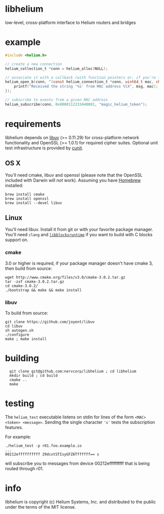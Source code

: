 libhelium
=========

low-level, cross-platform interface to Helium routers and bridges

example
=======

```c
#include <helium.h>

// create a new connection
helium_collection_t *conn = helium_alloc(NULL);

// associate it with a callback (with function pointers or, if you're fancy C/C++ lambdas)
helium_open_b(conn, ^(const helium_connection_t *conn, uint64_t mac, char *msg, size_t n) {
    printf("Received the string '%s' from MAC address %lX", msg, mac);
});

// subscribe to events from a given MAC address
helium_subscribe(conn, 0x0000112233440001, "magic_helium_token");
```

requirements
============

libhelium depends on [libuv](https://github.com/joyent/libuv) (>= 0.11.29) for cross-platform network functionality and OpenSSL (>= 1.0.1) for required cipher suites. Optional unit test infrastructure is provided by [cunit](http://cunit.sourceforge.net).


## OS X

You'll need cmake, libuv and openssl (please note that the OpenSSL included with Darwin will *not* work). Assuming you have [Homebrew](http://brew.sh) installed:

```
brew install cmake
brew install openssl
brew install --devel libuv
```

## Linux

You'll need libuv. Install it from git or with your favorite package manager. You'll need `clang` and [`libblocksruntime`](http://mackyle.github.io/blocksruntime/) if you want to build with C blocks support on.

### cmake

3.0 or higher is required, if your package manager doesn't have cmake 3, then build from source:

```
wget http://www.cmake.org/files/v3.0/cmake-3.0.2.tar.gz
tar -zxf cmake-3.0.2.tar.gz
cd cmake-3.0.2/
./bootstrap && make && make install
```

### libuv

To build from source:

```
git clone https://github.com/joyent/libuv
cd libuv
sh autogen.sh
./configure
make ; make install
```


building
========


```
  git clone git@github.com:nervcorp/libhelium ; cd libhelium
  mkdir build ; cd build
  cmake ..
  make
```

testing
=======

The `helium_test` executable listens on stdin for lines of the form `<MAC> <token> <message>`. Sending the single character `'s'` tests the subscription features.

For example:

```
./helium_test -p r01.foo.example.io
...
00212effffffffff 29dcxtSTIsyGFZ6Tffffff== s
```

will subscribe you to messages from device 00212effffffffff that is being routed through r01.

info
====

libhelium is copyright (c) Helium Systems, Inc. and distributed to the public under the terms of the MIT license.
